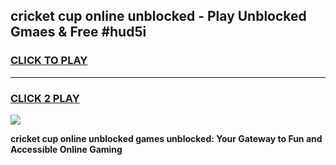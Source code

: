 
## cricket cup online unblocked - Play Unblocked Gmaes & Free #hud5i
<h3>
<a href="https://news.freeplayer.one?title=cricket_cup_online_unblocked&ref=24F">CLICK TO PLAY</a></h3>
<hr>

<h3>
<a href="https://news.freeplayer.one?title=cricket_cup_online_unblocked&ref=24F">CLICK 2 PLAY</a>
  
</h3>

<a href="https://news.freeplayer.one?title=cricket_cup_online_unblocked&ref=24F/"><img src="https://clearcache.store/games.png"></a>


**cricket cup online unblocked games unblocked: Your Gateway to Fun and Accessible Online Gaming**
